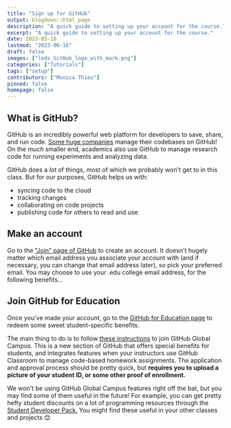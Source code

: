 ```yaml
---
title: "Sign up for GitHub"
output: blogdown::html_page
description: "A quick guide to setting up your account for the course."
excerpt: "A quick guide to setting up your account for the course."
date: 2023-05-18
lastmod: "2023-06-16"
draft: false
images: ["leds_GitHub_logo_with_mark.png"]
categories: ["Tutorials"]
tags: ["setup"]
contributors: ["Monica Thieu"]
pinned: false
homepage: false
---
```




## What is GitHub?

GitHub is an incredibly powerful web platform for developers to save, share, and run code. [Some huge companies](https://github.com/customer-stories) manage their codebases on GitHub! On the _much_ smaller end, academics also use GitHub to manage research code for running experiments and analyzing data.

GitHub does a _lot_ of things, most of which we probably won't get to in this class. But for our purposes, GitHub helps us with:

- syncing code to the cloud
- tracking changes
- collaborating on code projects
- publishing code for others to read and use

## Make an account

Go to the ["Join" page of GitHub](https://github.com/join) to create an account. It doesn't hugely matter which email address you associate your account with (and if necessary, you can change that email address later), so pick your preferred email. You may choose to use your .edu college email address, for the following benefits...

## Join GitHub for Education

Once you've made your account, go to the [GitHub for Education page](https://education.github.com) to redeem some sweet student-specific benefits.

The main thing to do is to follow [these instructions](https://docs.github.com/en/education/explore-the-benefits-of-teaching-and-learning-with-github-education/github-global-campus-for-students/apply-to-github-global-campus-as-a-student) to join GitHub Global Campus. This is a new section of GitHub that offers special benefits for students, and integrates features when your instructors use GitHub Classroom to manage code-based homework assignments. The application and approval process should be pretty quick, but **requires you to upload a picture of your student ID, or some other proof of enrollment.**

We won't be using GitHub Global Campus features right off the bat, but you may find some of them useful in the future! For example, you can get pretty hefty student discounts on a lot of programming resources through the [Student Developer Pack.](https://education.github.com/pack) You might find these useful in your other classes and projects 😊
